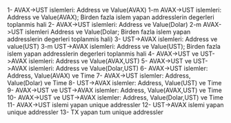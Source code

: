 1- AVAX->UST islemleri: Address ve Value(AVAX)
1-m AVAX->UST islemleri: Address ve Value(AVAX); Birden fazla islem yapan addresslerin degerleri toplanmis hali
2- AVAX->UST islemleri: Address ve Value(Dolar)
2-m AVAX->UST islemleri Address ve Value(Dolar; Birden fazla islem yapan addresslerin degerleri toplanmis hali)
3- UST->AVAX islemleri: Address ve value(UST)
3-m UST->AVAX islemleri: Address ve Value(UST); Birden fazla islem yapan addresslerin degerleri toplanmis hali
4- AVAX->UST ve UST->AVAX islemleri: Address ve Value(AVAX,UST)
5- AVAX->UST ve UST->AVAX islemleri: Address ve Value(Dolar,UST)
6- AVAX->UST islemler: Address, Value(AVAX) ve Time
7- AVAX->UST islemler: Address, Value(Dolar) ve Time
8- UST->AVAX islemler: Address, Value(UST) ve Time
9- AVAX->UST ve UST->AVAX islemler: Address, Value(AVAX,UST) ve Time
10- AVAX->UST ve UST->AVAX islemler: Address, Value(Dolar,UST) ve Time
11- AVAX->UST islemi yapan unique addressler
12- UST->AVAX islemi yapan unique addressler
13- TX yapan tum unique addressler